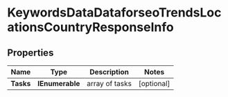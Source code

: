 # KeywordsDataDataforseoTrendsLocationsCountryResponseInfo


## Properties

| Name | Type | Description | Notes |
|------------ | ------------- | ------------- | -------------|
**Tasks** | **IEnumerable<KeywordsDataDataforseoTrendsLocationsCountryTaskInfo>** | array of tasks |[optional]|